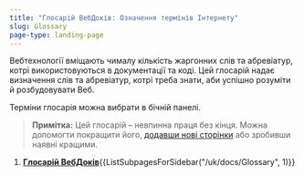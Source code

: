 ```yaml
---
title: "Глосарій ВебДоків: Означення термінів Інтернету"
slug: Glossary
page-type: landing-page
---
```


Вебтехнології вміщають чималу кількість жаргонних слів та абревіатур, котрі використовуються в документації та коді. Цей глосарій надає визначення слів та абревіатур, котрі треба знати, аби успішно розуміти й розбудовувати Веб.

Терміни глосарія можна вибрати в бічній панелі.

> **Примітка:** Цей глосарій – невпинна праця без кінця. Можна допомогти покращити його, [додавши нові сторінки](/uk/docs/MDN/Writing_guidelines/Howto/Write_a_new_entry_in_the_glossary) або зробивши наявні кращими.

<section id="Quick_links">
 <ol>
  <li><strong><a href="/uk/docs/Glossary">Глосарій ВебДоків</a></strong>{{ListSubpagesForSidebar("/uk/docs/Glossary", 1)}}</li>
 </ol>
</section>
